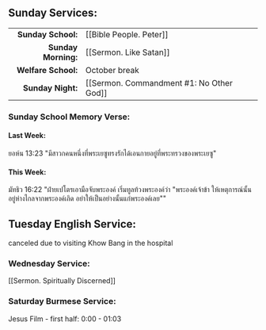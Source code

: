 ## Sunday Services:
| | |
| --:|:-- |
| **Sunday School:**  |  [[Bible People. Peter]]
| **Sunday Morning:** |  [[Sermon. Like Satan]]
| **Welfare School:** |  October break
| **Sunday Night:**   |  [[Sermon. Commandment #1: No Other God]]
### Sunday School Memory Verse:
#### Last Week: 
ยอห์น 13:23 "มีสาวกคนหนึ่งที่พระเยซูทรงรักได้เอนกายอยู่ที่พระทรวงของพระเยซู"
#### This Week:
มัทธิว 16:22 "ฝ่ายเปโตรเอามือจับพระองค์ เริ่มทูลท้วงพระองค์ว่า "พระองค์เจ้าข้า ให้เหตุการณ์นั้นอยู่ห่างไกลจากพระองค์เถิด อย่าให้เป็นอย่างนั้นแก่พระองค์เลย""
## Tuesday English Service:
canceled due to visiting Khow Bang in the hospital
### Wednesday Service:
[[Sermon. Spiritually Discerned]]
### Saturday Burmese Service:
Jesus Film - first half: 0:00 - 01:03